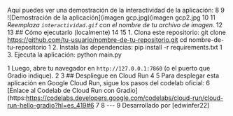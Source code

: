  Aquí puedes ver una demostración de la interactividad de la aplicación:
    8
    9     ![Demostración de la aplicación](imagen gcp.jpg)(imagen gcp2.jpg
   10
   11     *Reemplaza `interactividad.gif` con el nombre de tu archivo de imagen.*
   12
   13     ## Cómo ejecutarlo (localmente)
   14
   15     1. Clona este repositorio:
         git clone https://github.com/tu-usuario/nombre-de-tu-repositorio.git
         cd nombre-de-tu-repositorio
   1     2. Instala las dependencias:
         pip install -r requirements.txt
   1     3. Ejecuta la aplicación:
         python main.py

   1        Luego, abre tu navegador en `http://127.0.0.1:7860` (o el puerto que Gradio indique).
   2
   3     ## Despliegue en Cloud Run
   4
   5     Para desplegar esta aplicación en Google Cloud Run, sigue los pasos del codelab oficial:
   6     [Enlace al Codelab de Cloud Run con Gradio](https:https://codelabs.developers.google.com/codelabs/cloud-run/cloud-run-hello-gradio?hl=es_419#6
   7
   8     ---
   9     Desarrollado por [edwinfer22]
